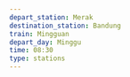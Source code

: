 ```yaml
---
depart_station: Merak
destination_station: Bandung
train: Mingguan
depart_day: Minggu
time: 08:30
type: stations
---
```

